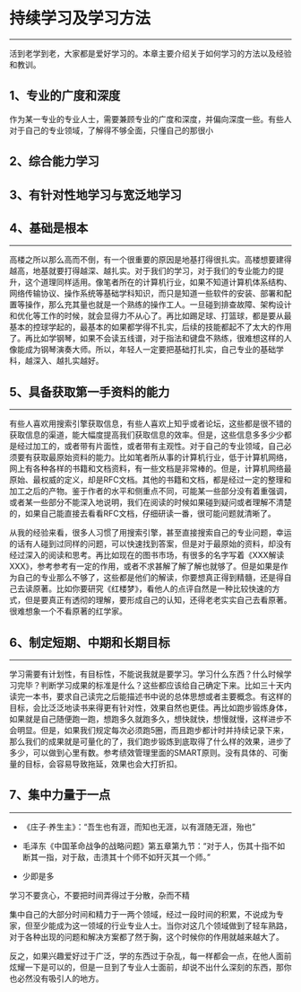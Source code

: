 # 持续学习及学习方法

---

活到老学到老，大家都是爱好学习的。本章主要介绍关于如何学习的方法以及经验和教训。

## 1、专业的广度和深度

作为某一专业的专业人士，需要兼顾专业的广度和深度，并偏向深度一些。有些人对于自己的专业领域，了解得不够全面，只懂自己的那很小

## 2、综合能力学习

## 3、有针对性地学习与宽泛地学习

## 4、基础是根本

---

高楼之所以那么高而不倒，有一个很重要的原因是地基打得很扎实。高楼想要建得越高，地基就要打得越深、越扎实。对于我们的学习，对于我们的专业能力的提升，这个道理同样适用。像笔者所在的计算机行业，如果不知道计算机体系结构、网络传输协议、操作系统等基础学科知识，而只是知道一些软件的安装、部署和配置等操作，那么充其量也就是一个熟练的操作工人。一旦碰到排查故障、架构设计和优化等工作的时候，就会显得力不从心了。再比如踢足球、打篮球，都是要从最基本的控球学起的，最基本的如果都学得不扎实，后续的技能都起不了太大的作用了。再比如学钢琴，如果不会读五线谱，对于指法和键盘不熟练，很难想这样的人像能成为钢琴演奏大师。所以，年轻人一定要把基础打扎实，自己专业的基础学科，越深入、越扎实越好。

## 5、具备获取第一手资料的能力

---

有些人喜欢用搜索引擎获取信息，有些人喜欢上知乎或者论坛，这些都是很不错的获取信息的渠道，能大幅度提高我们获取信息的效率。但是，这些信息多多少少都是经过加工的，或者带有片面性，或者带有主观性。对于自己的专业领域，自己必须要有获取最原始资料的能力。比如笔者所从事的计算机行业，低于计算机网络，网上有各种各样的书籍和文档资料，有一些文档是非常棒的。但是，计算机网络最原始、最权威的定义，却是RFC文档。其他的书籍和文档，都是经过一定的整理和加工之后的产物。鉴于作者的水平和侧重点不同，可能某一些部分没有着重强调，或者某一些部分不能深入地说明，我们在阅读的时候如果碰到疑问或者理解不清楚的，如果自己能直接去看看RFC文档，仔细研读一番，很可能问题就清晰了。

从我的经验来看，很多人习惯了用搜索引擎，甚至直接搜索自己的专业问题，幸运的话有人碰到过同样的问题，可以快速找到答案，但是对于最原始的资料，却没有经过深入的阅读和思考。再比如现在的图书市场，有很多的名字写着《XXX解读XXX》，参考参考有一定的作用，或者不求甚解了解了解也就够了。但是如果是作为自己的专业那么不够了，这些都是他们的解读，你要想真正得到精髓，还是得自己去读原著。比如你要研究《红楼梦》，看他人的点评自然是一种比较快速的方式，但是要真正有透彻的理解，要形成自己的认知，还得老老实实自己去看原著。很难想象一个不看原著的红学家。

## 6、制定短期、中期和长期目标

---

学习需要有计划性，有目标性，不能说我就是要学习。学习什么东西？什么时候学习完毕？判断学习成果的标准是什么？这些都应该给自己确定下来。比如三十天内读完一本书，要求自己读完之后能描述书中说的总体思想或者主要概念。有这样的目标，会比泛泛地读书来得更有针对性，效果自然也更佳。再比如跑步锻炼身体，如果就是自己随便跑一跑，想跑多久就跑多久，想快就快，想慢就慢，这样进步不会明显。但是，如果我们规定每次必须跑5圈，而且跑步都计时并持续记录下来，那么我们的成果就是可量化的了，我们跑步锻炼到底取得了什么样的效果，进步了多少，可以做到心里有数。参考绩效管理里面的SMART原则。没有具体的、可衡量的目标，会容易导致拖延，效果也会大打折扣。

## 7、集中力量于一点

---

* 《庄子·养生主》：“吾生也有涯，而知也无涯，以有涯随无涯，殆也”

* 毛泽东《中国革命战争的战略问题》第五章第九节：“对于人，伤其十指不如断其一指，对于敌，击溃其十个师不如歼灭其一个师。”

* 少即是多

学习不要贪心，不要把时间弄得过于分散，杂而不精

集中自己的大部分时间和精力于一两个领域，经过一段时间的积累，不说成为专家，但至少能成为这一领域的行业专业人士。当你对这几个领域做到了轻车熟路，对于各种出现的问题和解决方案都了然于胸，这个时候你的作用就越来越大了。

反之，如果兴趣爱好过于广泛，学的东西过于杂乱，每一样都会一点，在他人面前炫耀一下是可以的，但是一旦到了专业人士面前，却说不出什么深刻的东西，那你也必然没有吸引人的地方。

